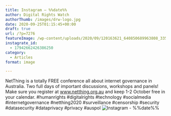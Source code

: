 ```yaml
---
title: Instagram – %%date%%
author: Digital Rights Watch
authorThumb: /images/drw-logo.jpg
date: 2020-09-25T01:15:45+00:00
draft: true
url: /?p=7276
featureImage: /wp-content/uploads/2020/09/120163621_640850689963808_3358048382914641786_n.jpg
instagrate_id:
  - 17942662426386250
category:
  - Articles
format: image

---
```

NetThing is a totally FREE conference all about internet governance in Australia. Two full days of important discussions, workshops and panels! Make sure you register at www.netthing.org.au and keep 1-2 October free in your calendar. #humanrights #digitalrights #technology #socialmedia #internetgovernance #netthing2020 #surveillance #censorship #security #datasecurity #dataprivacy #privacy #auspol
<img decoding="async" src="/wp-content/uploads/2020/09/120163621_640850689963808_3358048382914641786_n.jpg" alt="Instagram - %%date%%" />
